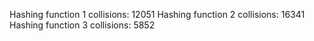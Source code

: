 Hashing function 1 collisions: 12051
Hashing function 2 collisions: 16341
Hashing function 3 collisions: 5852
